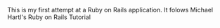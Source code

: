 This is my first attempt at a Ruby on Rails application.
It folows Michael Hartl's Ruby on Rails Tutorial

